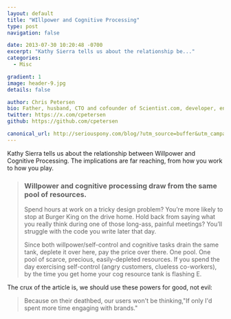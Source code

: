 ```yaml
---
layout: default
title: "WIllpower and Cognitive Processing"
type: post
navigation: false

date: 2013-07-30 10:20:48 -0700
excerpt: "Kathy Sierra tells us about the relationship be..."
categories:
  - Misc

gradient: 1
image: header-9.jpg
details: false

author: Chris Petersen
bio: Father, husband, CTO and cofounder of Scientist.com, developer, entrepreneur and technologist.
twitter: https://x.com/cpetersen
github: https://github.com/cpetersen

canonical_url: http://seriouspony.com/blog/?utm_source=buffer&utm_campaign=Buffer&utm_content=bufferbabed&utm_medium=twitter
---
```



Kathy Sierra tells us about the relationship between Willpower and Cognitive Processing. The implications are far reaching, from how you work to how you play.

 >
 >
 > ###  Willpower and cognitive processing draw from the same pool of resources.
 >
 >  Spend hours at work on a tricky design problem? You’re more likely to stop at Burger King on the drive home. Hold back from saying what you really think during one of those long-ass, painful meetings? You’ll struggle with the code you write later that day.
 >
 > Since both willpower/self-control and cognitive tasks drain the same tank, deplete it over here, pay the price over there. One pool.  One pool of scarce, precious, easily-depleted resources. If you spend the day exercising self-control (angry customers, clueless co-workers), by the time you get home your cog resource tank is flashing E.

 The crux of the article is, we should use these powers for good, not evil:

 >  Because on their deathbed, our users won't be thinking,"If only I'd spent more time engaging with brands."


